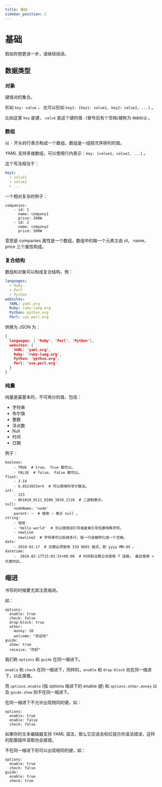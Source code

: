```yaml
---
title: 基础
sidebar_position: 2
---
```


# 基础

假如你想更进一步，请继续阅读。

## 数据类型

### 对象

键值对的集合。

形如 `key: value` ， 也可以形如 `key1: {key1: value1, key2: value2, ...}` 。

比如这里 `key` 是键， `value` 是这个键的值 `:`(冒号后有个空格)被称为 `映射标记` 。

### 数组

以 `-` 开头的行表示构成一个数组，数组是一组按次序排列的值。

YAML 支持多维数组，可以使用行内表示：`key: [value1, value2, ...]` 。

这个写法相当于：

```yaml
key1:
  - value1
  - value2
  - ...
```

一个相对复杂的例子：

```
companies:
    - id: 1
      name: company1
      price: 200W
    - id: 2
      name: company2
      price: 500W
```

意思是 companies 属性是一个数组，数组中的每一个元素又由 id， name， price 三个属性构成。

### 复合结构

数组和对象可以构成复合结构，例：

```yaml
languages:
  - Ruby
  - Perl
  - Python
websites:
  YAML: yaml.org
  Ruby: ruby-lang.org
  Python: python.org
  Perl: use.perl.org
```

转换为 JSON 为：

```json
{
  languages: [ 'Ruby', 'Perl', 'Python'],
  websites: {
    YAML: 'yaml.org',
    Ruby: 'ruby-lang.org',
    Python: 'python.org',
    Perl: 'use.perl.org'
  }
}
```

### 纯量

纯量是最基本的，不可再分的值，包括：

- 字符串
- 布尔值
- 整数
- 浮点数
- Null
- 时间
- 日期

例子：

```
boolean:
    - TRUE  # true， True 都可以。
    - FALSE  # false， False 都可以。
float:
    - 3.14
    - 6.8523015e+5  # 可以使用科学计数法。
int:
    - 123
    - 0b1010_0111_0100_1010_1110  # 二进制表示。
null:
    nodeName: 'node'
    parent: ~  # 使用 ~ 表示 null 。
string:
    - 哈哈
    - 'Hello world'  # 可以使用双引号或者单引号包裹特殊字符。
    - newline
      newline2  # 字符串可以拆成多行，每一行会被转化成一个空格。
date:
    - 2018-02-17  # 日期必须使用 ISO 8601 格式，即 yyyy-MM-dd 。
datetime:
    -  2018-02-17T15:02:31+08:00  # 时间和日期之间使用 T 连接， 最后使用 + 代表时区。
```

## 缩进

书写的时候要尤其注意缩进。

如：

```
options:
  enable: true
  check: false
  drop-block: true
  other:
    money: 10
    welcome: "欢迎你"
guide:
  show: true
  receive: "你好"
```

我们称 `options` 和 `guide` 在同一缩进下。

`enable` 和 `check` 在同一缩进下，同样的，`enable` 和 `drop-block` 也在同一缩进下，以此类推。

而 `options.enable` (指 options 缩进下的 enable 键) 和 `options.other.money` 以及 `guide.show` 则不在同一缩进下。

在同一缩进下不允许出现相同的键，如：

```
options:
  enable: true
  enable: false
  check: false
```

如果你的文本编辑器支持 YAML 语法，那么它应该会标红提示你语法错误，这样的配置插件读取也会报错。

不在同一缩进下则可以出现相同的键，如：

```
options:
  enable: true
  check: false
guide:
  enable: true
  check: true
```
